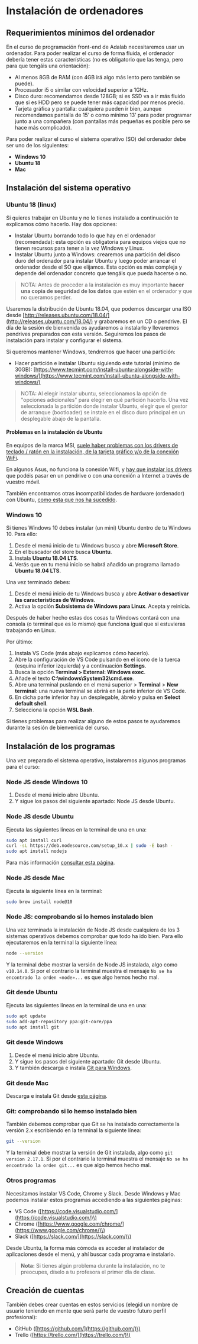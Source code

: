 # Instalación de ordenadores

## Requerimientos mínimos del ordenador

En el curso de programación front-end de Adalab necesitaremos usar un ordenador. Para poder realizar el curso de forma fluida, el ordenador debería tener estas características \(no es obligatorio que las tenga, pero para que tengáis una orientación\):

* Al menos 8GB de RAM \(con 4GB irá algo más lento pero también se puede\).
* Procesador i5 o similar con velocidad superior a 1GHz.
* Disco duro: recomendamos desde 128GB; si es SSD va a ir más fluido que si es HDD pero se puede tener más capacidad por menos precio.
* Tarjeta gráfica y pantalla: cualquiera pueden ir bien, aunque recomendamos pantalla de 15’ o como mínimo 13’ para poder programar junto a una compañera \(con pantallas más pequeñas es posible pero se hace más complicado\).

Para poder realizar el curso el sistema operativo \(SO\) del ordenador debe ser uno de los siguientes:

* **Windows 10**
* **Ubuntu 18**
* **Mac**

## Instalación del sistema operativo

### Ubuntu 18 \(linux\)

Si quieres trabajar en Ubuntu y no lo tienes instalado a continuación te explicamos cómo hacerlo. Hay dos opciones:

* Instalar Ubuntu borrando todo lo que hay en el ordenador \(recomendada\): esta opción es obligatoria para equipos viejos que no tienen recursos para tener a la vez Windows y Linux.
* Instalar Ubuntu junto a Windows: crearemos una partición del disco duro del ordenador para instalar Ubuntu y luego poder arrancar el ordenador desde el SO que elijamos. Esta opción es más compleja y depende del ordenador concreto que tengáis que pueda hacerse o no.

> NOTA: Antes de proceder a la instalación es muy importante **hacer una copia de seguridad de los datos** que estén en el ordenador y que no queramos perder.

Usaremos la distribución de Ubuntu 18.04, que podemos descargar una ISO desde [http://releases.ubuntu.com/18.04/](http://releases.ubuntu.com/18.04/) y grabaremos en un CD o pendrive. El día de la sesión de bienvenida os ayudaremos a instalarlo y llevaremos pendrives preparados con esta versión. Seguiremos los pasos de instalación para instalar y configurar el sistema.

Si queremos mantener Windows, tendremos que hacer una partición:

* Hacer partición e instalar Ubuntu siguiendo este tutorial \(mínimo de 30GB\): [https://www.tecmint.com/install-ubuntu-alongside-with-windows/](https://www.tecmint.com/install-ubuntu-alongside-with-windows/)

> NOTA: Al elegir instalar ubuntu, seleccionamos la opción de "opciones adicionales" para elegir en qué partición hacerlo. Una vez seleccionada la partición donde instalar Ubuntu, elegir que el gestor de arranque \(bootloader\) se instale en el disco duro principal en un desplegable abajo de la pantalla.

#### Problemas en la instalación de Ubuntu

En equipos de la marca MSI, [suele haber problemas con los drivers de teclado / ratón en la instalación, de la tarjeta gráfico y/o de la conexión WiFi](https://gist.github.com/mari-linhares/cef4cb3440408e44963d1447a7db5ae0).

En algunos Asus, no funciona la conexión Wifi, y [hay que instalar los drivers](https://askubuntu.com/questions/990378/wi-fi-not-working-on-lenovo-thinkpad-e570-realtek-rtl8821ce) que podéis pasar en un pendrive o con una conexión a Internet a través de vuestro móvil.

También encontramos otras incompatibilidades de hardware \(ordenador\) con Ubuntu, [como esta que nos ha sucedido](https://askubuntu.com/questions/38780/how-do-i-set-nomodeset-after-ive-already-installed-ubuntu).

### Windows 10

Si tienes Windows 10 debes instalar \(un mini\) Ubuntu dentro de tu Windows 10. Para ello:

1. Desde el menú inicio de tu Windows busca y abre **Microsoft Store**.
2. En el buscador del store busca **Ubuntu**.
3. Instala **Ubuntu 18.04 LTS**.
4. Verás que en tu menú inicio se habrá añadido un programa llamado **Ubuntu 18.04 LTS**.

Una vez terminado debes:

1. Desde el menú inicio de tu Windows busca y abre **Activar o desactivar las características de Windows**.
2. Activa la opción **Subsistema de Windows para Linux**. Acepta y reinicia.

Después de haber hecho estas dos cosas tu Windows contará con una consola \(o terminal que es lo mismo\) que funciona igual que si estuvieras trabajando en Linux.

Por último:

1. Instala VS Code \(más abajo explicamos cómo hacerlo\).
2. Abre la configuración de VS Code pulsando en el icono de la tuerca \(esquina inferior izquierda\) y a continuación **Settings**.
3. Busca la opción **Terminal &gt; External: Windows exec**.
4. Añade el texto **C:\windows\System32\cmd.exe**.
5. Abre una terminal puslando en el menú superior &gt; **Terminal** &gt; **New terminal**: una nueva terminal se abrirá en la parte inferior de VS Code.
6. En dicha parte inferior hay un desplegable, ábrelo y pulsa en **Select default shell**.
7. Selecciona la opción **WSL Bash**.

Si tienes problemas para realizar alguno de estos pasos te ayudaremos durante la sesión de bienvenida del curso.

## Instalación de los programas

Una vez preparado el sistema operativo, instalaremos algunos programas para el curso:

### Node JS desde Windows 10

1. Desde el menú inicio abre Ubuntu.
2. Y sigue los pasos del siguiente apartado: Node JS desde Ubuntu.

### Node JS desde Ubuntu

Ejecuta las siguientes líneas en la terminal de una en una:

```bash
sudo apt install curl
curl -sL https://deb.nodesource.com/setup_10.x | sudo -E bash -
sudo apt install nodejs
```

Para más información [consultar esta página](https://joshtronic.com/2018/05/08/how-to-install-nodejs-10-on-ubuntu-1804-lts/).

### Node JS desde Mac

Ejecuta la siguiente línea en la terminal:

```bash
sudo brew install node@10
```

### Node JS: comprobando si lo hemos instalado bien

Una vez terminada la instalación de Node JS desde cualquiera de los 3 sistemas operativos debemos comprobar que todo ha ido bien. Para ello ejecutaremos en la terminal la siguiente línea:

```bash
node --version
```

Y la terminal debe mostrar la versión de Node JS instalada, algo como `v10.14.0`. Si por el contrario la terminal muestra el mensaje `No se ha encontrado la orden «node»...` es que algo hemos hecho mal.

### Git desde Ubuntu

Ejecuta las siguientes líneas en la terminal de una en una:

```bash
sudo apt update
sudo add-apt-repository ppa:git-core/ppa
sudo apt install git
```

### Git desde Windows

1. Desde el menú inicio abre Ubuntu.
2. Y sigue los pasos del siguiente apartado: Git desde Ubuntu.
3. Y también descarga e instala [Git para Windows](https://git-scm.com/download/win).

### Git desde Mac

Descarga e instala Git desde [esta página](https://git-scm.com/download/mac).

### Git: comprobando si lo hemso instalado bien

También debemos comprobar que Git se ha instalado correctamente la versión 2.x escribiendo en la terminal la siguiente línea:

```bash
git --version
```

Y la terminal debe mostrar la versión de Git instalada, algo como `git version 2.17.1`. Si por el contrario la terminal muestra el mensaje `No se ha encontrado la orden git...` es que algo hemos hecho mal.

### Otros programas

Necesitamos instalar VS Code, Chrome y Slack. Desde Windows y Mac podemos instalar estos programas accediendo a las siguientes páginas:

* VS Code \([https://code.visualstudio.com/](https://code.visualstudio.com/)\)
* Chrome \([https://www.google.com/chrome/](https://www.google.com/chrome/)\)
* Slack \([https://slack.com/](https://slack.com/)\)

Desde Ubuntu, la forma más cómoda es acceder al instalador de aplicaciones desde el menú, y ahí buscar cada programa e instalarlo.

> **Nota:** Si tienes algún problema durante la instalación, no te preocupes, díselo a tu profesora el primer día de clase.

## Creación de cuentas

También debes crear cuentas en estos servicios \(elegid un nombre de usuario teniendo en mente que será parte de vuestro futuro perfil profesional\):

* GitHub \([https://github.com/](https://github.com/)\)
* Trello \([https://trello.com/](https://trello.com/)\)

